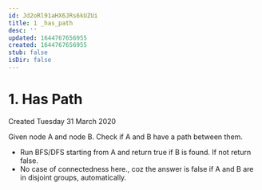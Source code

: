 ```yaml
---
id: Jd2oRl91aHX6JRs6kUZUi
title: 1 _has_path
desc: ''
updated: 1644767656955
created: 1644767656955
stub: false
isDir: false
---
```

# 1. Has Path
Created Tuesday 31 March 2020

Given node A and node B. Check if A and B have a path between them.

* Run BFS/DFS starting from A and return true if B is found. If not return false.
* No case of connectedness here., coz the answer is false if A and B are in disjoint groups, automatically.


